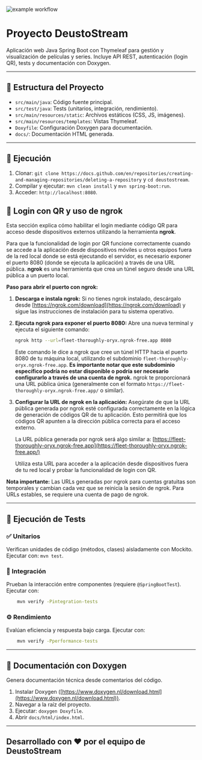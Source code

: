 ![example workflow](https://github.com/mikelgarduno/DeustoStream/actions/workflows/maven.yml/badge.svg)
# Proyecto DeustoStream

Aplicación web Java Spring Boot con Thymeleaf para gestión y visualización de películas y series. Incluye API REST, autenticación (login QR), tests y documentación con Doxygen.

---

## 📁 Estructura del Proyecto

- `src/main/java`: Código fuente principal.
- `src/test/java`: Tests (unitarios, integración, rendimiento).
- `src/main/resources/static`: Archivos estáticos (CSS, JS, imágenes).
- `src/main/resources/templates`: Vistas Thymeleaf.
- `Doxyfile`: Configuración Doxygen para documentación.
- `docs/`: Documentación HTML generada.

---

## 🚀 Ejecución

1.  Clonar: `git clone https://docs.github.com/en/repositories/creating-and-managing-repositories/deleting-a-repository` y `cd deustostream`.
2.  Compilar y ejecutar: `mvn clean install` y `mvn spring-boot:run`.
3.  Acceder: `http://localhost:8080`.

## 📲 Login con QR y uso de ngrok

Esta sección explica cómo habilitar el login mediante código QR para acceso desde dispositivos externos utilizando la herramienta **ngrok**.

Para que la funcionalidad de login por QR funcione correctamente cuando se accede a la aplicación desde dispositivos móviles u otros equipos fuera de la red local donde se está ejecutando el servidor, es necesario exponer el puerto 8080 (donde se ejecuta la aplicación) a través de una URL pública. **ngrok** es una herramienta que crea un túnel seguro desde una URL pública a un puerto local.

**Paso para abrir el puerto con ngrok:**

1.  **Descarga e instala ngrok:** Si no tienes ngrok instalado, descárgalo desde [https://ngrok.com/download](https://ngrok.com/download) y sigue las instrucciones de instalación para tu sistema operativo.

2.  **Ejecuta ngrok para exponer el puerto 8080:** Abre una nueva terminal y ejecuta el siguiente comando:
    ```bash
    ngrok http --url=fleet-thoroughly-oryx.ngrok-free.app 8080
    ```
    Este comando le dice a ngrok que cree un túnel HTTP hacia el puerto 8080 de tu máquina local, utilizando el subdominio `fleet-thoroughly-oryx.ngrok-free.app`. **Es importante notar que este subdominio específico podría no estar disponible o podría ser necesario configurarlo a través de una cuenta de ngrok.** ngrok te proporcionará una URL pública única (generalmente con el formato `https://fleet-thoroughly-oryx.ngrok-free.app/` o similar).

3.  **Configurar la URL de ngrok en la aplicación:** Asegúrate de que la URL pública generada por ngrok esté configurada correctamente en la lógica de generación de códigos QR de tu aplicación. Esto permitirá que los códigos QR apunten a la dirección pública correcta para el acceso externo.

    La URL pública generada por ngrok será algo similar a:
    [https://fleet-thoroughly-oryx.ngrok-free.app](https://fleet-thoroughly-oryx.ngrok-free.app/)
   
    Utiliza esta URL para acceder a la aplicación desde dispositivos fuera de tu red local y probar la funcionalidad de login con QR.

**Nota importante:** Las URLs generadas por ngrok para cuentas gratuitas son temporales y cambian cada vez que se reinicia la sesión de ngrok. Para URLs estables, se requiere una cuenta de pago de ngrok.

-----

## 🧪 Ejecución de Tests

### ✅ Unitarios

Verifican unidades de código (métodos, clases) aisladamente con Mockito. Ejecutar con: `mvn test`.

### 🔁 Integración

Prueban la interacción entre componentes (requiere `@SpringBootTest`). Ejecutar con: 
```bash
    mvn verify -Pintegration-tests
```

### ⚙️ Rendimiento

Evalúan eficiencia y respuesta bajo carga. Ejecutar con:
```bash
    mvn verify -Pperformance-tests
```
-----

## 📄 Documentación con Doxygen

Genera documentación técnica desde comentarios del código.

1.  Instalar Doxygen ([https://www.doxygen.nl/download.html](https://www.doxygen.nl/download.html)).
2.  Navegar a la raíz del proyecto.
3.  Ejecutar: `doxygen Doxyfile`.
4.  Abrir `docs/html/index.html`.

-----

**Desarrollado con ❤️ por el equipo de DeustoStream**
---
